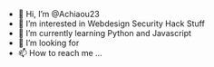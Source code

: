 - 👋 Hi, I’m @Achiaou23
- 👀 I’m interested in Webdesign Security Hack Stuff
- 🌱 I’m currently learning Python and Javascript
- 💞️ I’m looking for 
- 📫 How to reach me ...

<!---
Achiaou23/Achiaou23 is a ✨ special ✨ repository because its `README.md` (this file) appears on your GitHub profile.
You can click the Preview link to take a look at your changes.
--->
